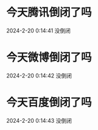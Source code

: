 # 今天腾讯倒闭了吗

2024-2-20 0:14:41 没倒闭

# 今天微博倒闭了吗

2024-2-20 0:14:42 没倒闭

# 今天百度倒闭了吗

2024-2-20 0:14:43 没倒闭

